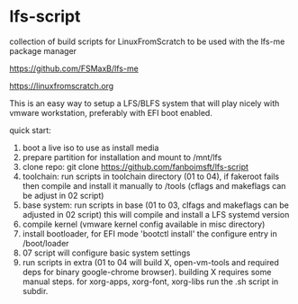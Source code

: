 # lfs-script
collection of build scripts for LinuxFromScratch to be used with the lfs-me package manager

https://github.com/FSMaxB/lfs-me

https://linuxfromscratch.org

This is an easy way to setup a LFS/BLFS system that will play nicely with vmware workstation, preferably with EFI boot 
enabled. 

quick start:

1. boot a live iso to use as install media
2. prepare partition for installation and mount to /mnt/lfs
3. clone repo: git clone https://github.com/fanboimsft/lfs-script
4. toolchain: run scripts in toolchain directory (01 to 04), if fakeroot fails then 
compile and install it manually to /tools (cflags and makeflags can be adjust in 02 script)
5. base system: run scripts in base (01 to 03, clfags and makeflags can be adjusted in 02 script) 
   this will compile and install a LFS systemd version
6. compile kernel (vmware kernel config available in misc directory)
7. install bootloader, for EFI mode 'bootctl install' the configure entry in /boot/loader
8. 07 script will configure basic system settings
9. run scripts in extra (01 to 04 will build X, open-vm-tools and required deps for binary google-chrome browser). building 
X requires some manual steps. for xorg-apps, xorg-font, xorg-libs run the .sh script in subdir.
